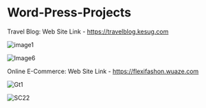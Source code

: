 # Word-Press-Projects
Travel Blog: Web Site Link - https://travelblog.kesug.com

![image1](https://github.com/Venkatesh771/Word-Press-Projects/assets/126060585/92919137-e1b6-4557-952c-3b12b7a15da9) 

![Image6](https://github.com/Venkatesh771/Word-Press-Projects/assets/126060585/efd72371-4aa5-44ac-ad37-ffda63ec9dcb)

Online E-Commerce: Web Site Link - https://flexifashon.wuaze.com

![Gt1](https://github.com/Venkatesh771/Word-Press-Projects/assets/126060585/57f7fbed-ac96-4447-8426-6c5bdb9a1ecb)

![SC22](https://github.com/Venkatesh771/Word-Press-Projects/assets/126060585/dbfb03b4-21ca-4c9e-ad27-63e36d1e7723)



